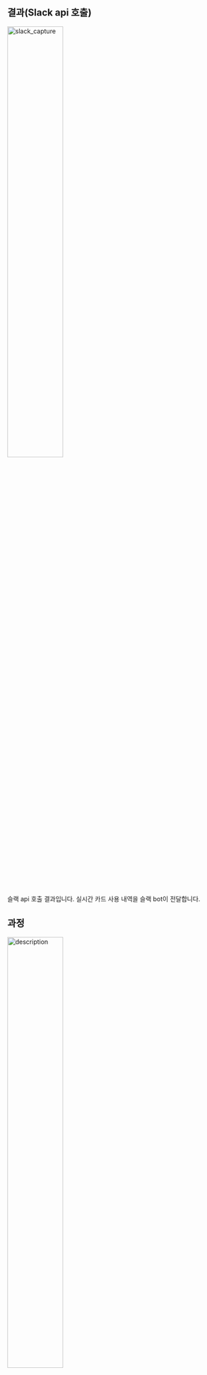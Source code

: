 
## 결과(Slack api 호출)
<img src="[https://user-images.githubusercontent.com/52682603/138834243-fb74d81e-e90d-4c6a-8793-05df588f59ab.png](https://user-images.githubusercontent.com/50035753/173994748-d0f9832a-18fa-41e3-b61d-35623d2f4bbc.png)" alt="slack_capture" width=50%>

슬랙 api 호출 결과입니다. 실시간 카드 사용 내역을 슬랙 bot이 전달합니다.

## 과정
<img src="[https://user-images.githubusercontent.com/52682603/138834262-a7af2293-e398-416d-8dd3-ff5fab8cb80d.png](https://user-images.githubusercontent.com/50035753/174471284-c93dbfab-da4a-4ddd-a91c-c6e5d73abf42.jpg)" alt="description" width=50%>

Before & After 비교입니다. 기존에는 카드사에서 알림 내역을 다이롂트로 SMS 문자로 전달 받았습니다.
제가 구축한 프로젝트는 알림 내역을 카드사 앱 알림으로 받아서, 안드로이드 push notification forward 앱을 통해 FastAPI로 구축된 서버로 보냅니다.(post 요청)

그런 다음 Sqlite DB에 사용 시간, 내역 등을 파싱하여 저장하고 및 슬랙 Webhook을 보내어 가계부 입력을 자동화 시킵니다.

## 실행 방법

### Prerequisite

1. pip install fastapi
2. pip install uvicorn[standard]
3. pip install sqlalchemy
4. Node.js

> 서버(infp에서) : $ uvicorn api-server.main:app --reload --host 0.0.0.0

host 0.0.0.0 해주어야 외부에서 접속 가능

> 웹(준비 중...) : $ npm start
